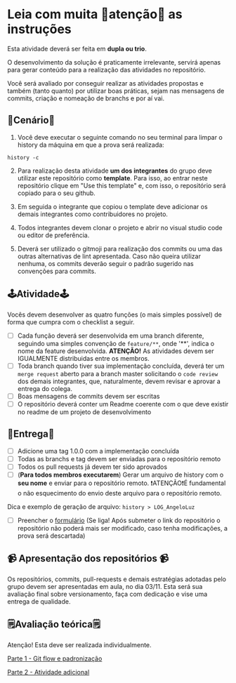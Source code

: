 # Leia com muita 🚒atenção🧯 as instruções

Esta atividade deverá ser feita em <b>dupla ou trio</b>.

O desenvolvimento da solução é praticamente irrelevante, servirá apenas para gerar conteúdo para a realização das atividades no repositório.

Você será avaliado por conseguir realizar as atividades propostas e também (tanto quanto) por utilizar boas práticas, sejam nas mensagens de commits, criação e nomeação de branchs e por aí vai.


## 🎥Cenário🎥
1. Você deve executar o seguinte comando no seu terminal para limpar o history da máquina em que a prova será realizada:

``
history -c
``

2. Para realização desta atividade **um dos integrantes** do grupo deve utilizar este repositório como **template**. Para isso, ao entrar neste repositório clique em "Use this template" e, com isso, o repositório será copiado para o seu github. 

3. Em seguida o integrante que copiou o template deve adicionar os demais integrantes como contribuidores no projeto.

4. Todos integrantes devem clonar o projeto e abrir no visual studio code ou editor de preferência.

5. Deverá ser utilizado o gitmoji para realização dos commits ou uma das outras alternativas de lint apresentada. Caso não queira utilizar nenhuma, os commits deverão seguir o padrão sugerido nas convenções para commits.

## 🕹Atividade🕹

Vocês devem desenvolver as quatro funções (o mais simples possível) de forma que cumpra com o checklist a seguir. 

- [ ] Cada função deverá ser desenvolvida em uma branch diferente, seguindo uma simples convenção de `feature/**`, onde '**', indica o nome da feature desenvolvida. <b>ATENÇÃO!</b> As atividades devem ser IGUALMENTE distribuidas entre os membros.
- [ ] Toda branch quando tiver sua implementação concluída, deverá ter um `merge request` aberto para a branch master solicitando o `code review` dos demais integrantes, que, naturalmente, devem revisar e aprovar a entrega do colega.
- [ ] Boas mensagens de commits devem ser escritas
- [ ] O repositório deverá conter um Readme coerente com o que deve existir no readme de um projeto de desenvolvimento

## 🚌Entrega🚌
- [ ] Adicione uma tag 1.0.0 com a implementação concluída
- [ ] Todas as branchs e tag devem ser enviadas para o repositório remoto
- [ ] Todos os pull requests já devem ter sido aprovados
- [ ] (<b>Para todos membros executarem</b>) Gerar um arquivo de history com o <b>seu nome</b> e enviar para o repositório remoto. ❗️ATENÇÃO❗️É fundamental o não esquecimento do envio deste arquivo para o repositório remoto.

Dica e exemplo de geração de arquivo: `history > LOG_AngeloLuz`
- [ ] Preencher o [formulário](https://docs.google.com/forms/d/e/1FAIpQLSdkjrmTVYY6_3YMRK1BXNOUuzYJ3u_25wZT1qe5k718e52CAA/viewform?usp=sf_link) (Se liga! Após submeter o link do repositório o repositório não poderá mais ser modificado, caso tenha modificações, a prova será descartada)

## 📹 Apresentação dos repositórios 📹

Os repositórios, commits, pull-requests e demais estratégias adotadas pelo grupo devem ser apresentadas em aula, no dia 03/11. Esta será sua avaliação final sobre versionamento, faça com dedicação e vise uma entrega de qualidade.

## 🗒Avaliação teórica🗒

Atenção! Esta deve ser realizada individualmente.

[Parte 1 - Git flow e padronização](https://forms.gle/5PJEWAhTwYrzPmg36)

[Parte 2 - Atividade adicional](https://forms.gle/HwDpLMPe4jC8zJ4H8)
